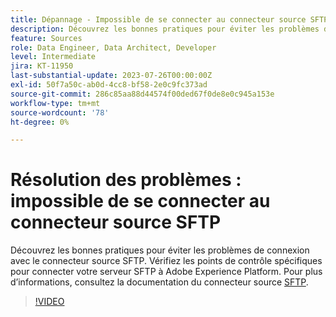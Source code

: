 ```yaml
---
title: Dépannage - Impossible de se connecter au connecteur source SFTP
description: Découvrez les bonnes pratiques pour éviter les problèmes de connexion avec le connecteur source SFTP. Vérifiez les points de contrôle spécifiques pour connecter votre serveur SFTP à Adobe Experience Platform.
feature: Sources
role: Data Engineer, Data Architect, Developer
level: Intermediate
jira: KT-11950
last-substantial-update: 2023-07-26T00:00:00Z
exl-id: 50f7a50c-ab0d-4cc8-bf58-2e0c9fc373ad
source-git-commit: 286c85aa88d44574f00ded67f0de8e0c945a153e
workflow-type: tm+mt
source-wordcount: '78'
ht-degree: 0%

---
```


# Résolution des problèmes : impossible de se connecter au connecteur source SFTP

Découvrez les bonnes pratiques pour éviter les problèmes de connexion avec le connecteur source SFTP. Vérifiez les points de contrôle spécifiques pour connecter votre serveur SFTP à Adobe Experience Platform. Pour plus d’informations, consultez la documentation du connecteur source [SFTP](https://experienceleague.adobe.com/docs/experience-platform/sources/connectors/cloud-storage/sftp.html?lang=fr).

>[!VIDEO](https://video.tv.adobe.com/v/3416134?learn=on&enablevpops)
